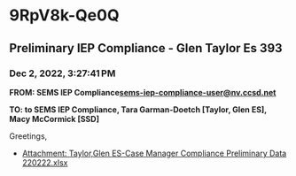 # 9RpV8k-Qe0Q
## Preliminary IEP Compliance - Glen Taylor Es 393
### Dec 2, 2022, 3:27:41 PM
**FROM: SEMS IEP Compliance<sems-iep-compliance-user@nv.ccsd.net>**

**TO: to SEMS IEP Compliance, Tara Garman-Doetch [Taylor, Glen ES], Macy McCormick [SSD]**


Greetings, 





* [Attachment: Taylor,Glen ES-Case Manager Compliance Preliminary Data 220222.xlsx](9RpV8k-Qe0Q-attachment-1.xlsx)
